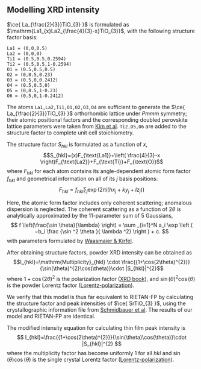 ## Modelling XRD intensity

$\ce{ La_{\frac{2}{3}}TiO_{3} }$ is formulated as $\mathrm{La1_{x}La2_{\frac{4}{3}-x}TiO_{3}}$, with the following structure factor basis:
```
La1 = (0,0,0.5)  
La2 = (0,0,0)  
Ti1 = (0.5,0.5,0.2594)  
Ti2 = (0.5,0.5,1-0.2594)  
O1 = (0.5,0.5,0.5)  
O2 = (0,0.5,0.23)  
O3 = (0.5,0,0.2412)  
O4 = (0.5,0.5,0)  
O5 = (0,0.5,1-0.23)  
O6 = (0.5,0,1-0.2412)
```
The atoms `La1,La2,Ti1,O1,O2,O3,O4` are sufficient to generate the $\ce{ La_{\frac{2}{3}}TiO_{3} }$ orthorhombic lattice under *Pmmm* symmetry; their atomic positional factors and the corresponding doubled perovskite lattice parameters were taken from [Kim et al](https://www.sciencedirect.com/science/article/pii/S0022459684713727). `Ti2,O5,O6` are added to the structure factor to complete unit cell stoichiometry.

The structure factor $S_{hkl}$ is formulated as a function of $x$,
$$S_{hkl}=(x)F_{\text{La1}}+\left( \frac{4}{3}-x \right)F_{\text{La2}}+F_{\text{Ti}}+F_{\text{O}}$$ where $F_{hkl}$ for each atom contains its angle-dependent atomic form factor $f_{hkl}$ and geometrical information on all of its $j$ basis positions:
$$
F_{hkl} = f_{hkl}\sum_{j} \exp(2\pi i(hx_{j}+ky_{j}+lz_{j}))
$$

Here, the atomic form factor includes only coherent scattering; anomalous dispersion is neglected. The coherent scattering as a function of $2\theta$ is analytically approximated by the 11-parameter sum of 5 Gaussians,
$$
f \left(\frac{\sin \theta}{\lambda} \right) = \sum _{i=1}^N a_i \exp \left ( −b_i \frac {\sin ^2 \theta }{ \lambda ^2} \right ) + c.
$$
with parameters formulated by [Waasmaier & Kirfel](https://doi.org/10.1107/S0108767394013292). 

After obtaining structure factors, powder XRD intensity can be obtained as
$$I_{hkl}=\mathrm{Multiplicity}_{hkl} \cdot \frac{{1+\cos(2\theta)^{2}}}{\sin(\theta)^{2}\cos(\theta)}\cdot |S_{hkl}|^{2}$$
where ${1+\cos(2\theta)^{2}}$ is the polarization factor ([XRD book](https://onlinelibrary.wiley.com/iucr/itc/Cb/ch6o2v0001/sec6o2o2/)), and ${\sin(\theta)^{2}\cos(\theta)}$ is the powder Lorentz factor ([Lorentz-polarization](https://doi.org/10.1346/CCMN.1986.0340402)).

We verify that this model is thus far equivalent to RIETAN-FP by calculating the structure factor and peak intensities of $\ce{ SrTiO_{3} }$, using the crystallographic information file from [Schmidbauer et al](https://10.1107/S0108768111046738). The results of our model and RIETAN-FP are identical.

The modified intensity equation for calculating thin film peak intensity is 
$$
I_{hkl}=\frac{{1+\cos(2\theta)^{2}}}{\sin(\theta)\cos(\theta)}\cdot |S_{hkl}|^{2}
$$
where the multiplicity factor has become uniformly 1 for all $hkl$ and ${\sin(\theta)\cos(\theta)}$ is the single crystal Lorentz factor ([Lorentz-polarization](https://doi.org/10.1346/CCMN.1986.0340402)). 